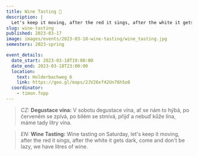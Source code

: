 ```yaml
---
title: Wine Tasting 🍷
description: |
  Let's keep it moving, after the red it sings, after the white it gets dark, come and don't be lazy, we have litres of wine.
slug: wine-tasting
published: 2023-03-17
image: images/events/2023-03-18-wine-tasting/wine_tasting.jpg
semesters: 2023-spring

event_details:
  date_start: 2023-03-18T19:00:00
  date_end: 2023-03-18T23:00:00
  location:
    text: Holderbachweg 6
    link: https://goo.gl/maps/2JV26xf42Un76h5o8
  coordinator:
    - timon.fopp
---
```


> _CZ:_ **Degustace vína:** V sobotu degustace vína, ať se nám to hýbá, po červeném se zpívá, po bílém se stmívá, přijď a nebuď kůže lína, máme tady litry vína.

> _EN:_ **Wine Tasting:** Wine tasting on Saturday, let's keep it moving, after the red it sings, after the white it gets dark, come and don't be lazy, we have litres of wine.
